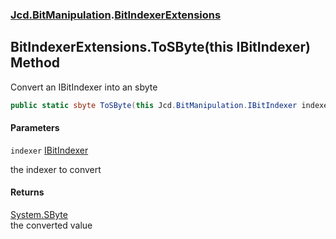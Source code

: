 ### [Jcd.BitManipulation](Jcd.BitManipulation.md 'Jcd.BitManipulation').[BitIndexerExtensions](Jcd.BitManipulation.BitIndexerExtensions.md 'Jcd.BitManipulation.BitIndexerExtensions')

## BitIndexerExtensions.ToSByte(this IBitIndexer) Method

Convert an IBitIndexer into an sbyte

```csharp
public static sbyte ToSByte(this Jcd.BitManipulation.IBitIndexer indexer);
```

#### Parameters

<a name='Jcd.BitManipulation.BitIndexerExtensions.ToSByte(thisJcd.BitManipulation.IBitIndexer).indexer'></a>

`indexer` [IBitIndexer](Jcd.BitManipulation.IBitIndexer.md 'Jcd.BitManipulation.IBitIndexer')

the indexer to convert

#### Returns

[System.SByte](https://docs.microsoft.com/en-us/dotnet/api/System.SByte 'System.SByte')  
the converted value
